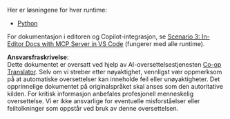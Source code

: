 <!--
CO_OP_TRANSLATOR_METADATA:
{
  "original_hash": "c8c1a74c74f6c2d42d511daf12d0b6c5",
  "translation_date": "2025-07-14T06:33:42+00:00",
  "source_file": "09-CaseStudy/docs-mcp/solution/README.md",
  "language_code": "no"
}
-->
Her er løsningene for hver runtime:
- [Python](./python/README.md)

For dokumentasjon i editoren og Copilot-integrasjon, se [Scenario 3: In-Editor Docs with MCP Server in VS Code](./scenario3/README.md) (fungerer med alle runtime).

**Ansvarsfraskrivelse**:  
Dette dokumentet er oversatt ved hjelp av AI-oversettelsestjenesten [Co-op Translator](https://github.com/Azure/co-op-translator). Selv om vi streber etter nøyaktighet, vennligst vær oppmerksom på at automatiske oversettelser kan inneholde feil eller unøyaktigheter. Det opprinnelige dokumentet på originalspråket skal anses som den autoritative kilden. For kritisk informasjon anbefales profesjonell menneskelig oversettelse. Vi er ikke ansvarlige for eventuelle misforståelser eller feiltolkninger som oppstår ved bruk av denne oversettelsen.